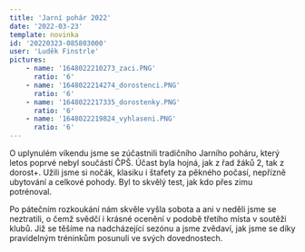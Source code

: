 ```yaml
---
title: 'Jarní pohár 2022'
date: '2022-03-23'
template: novinka
id: '20220323-085803000'
user: 'Luděk Finstrle'
pictures:
    - name: '1648022210273_zaci.PNG'
      ratio: '6'
    - name: '1648022214274_dorostenci.PNG'
      ratio: '6'
    - name: '1648022217335_dorostenky.PNG'
      ratio: '6'
    - name: '1648022219824_vyhlaseni.PNG'
      ratio: '6'
---
```

O uplynulém víkendu jsme se zúčastnili tradičního Jarního poháru, který letos poprvé nebyl součástí ČPŠ. Účast byla hojná, jak z řad žáků 2, tak z dorost+. Užili jsme si nočák, klasiku i štafety za pěkného počasí, nepřízně ubytování a celkové pohody. Byl to skvělý test, jak kdo přes zimu potrénoval.

Po pátečním rozkoukání nám skvěle vyšla sobota a ani v neděli jsme se neztratili, o čemž svědčí i krásné ocenění v podobě třetího místa v soutěži klubů. Již se těšíme na nadcházející sezónu a jsme zvědaví, jak jsme se díky pravidelným tréninkům posunuli ve svých dovednostech.
